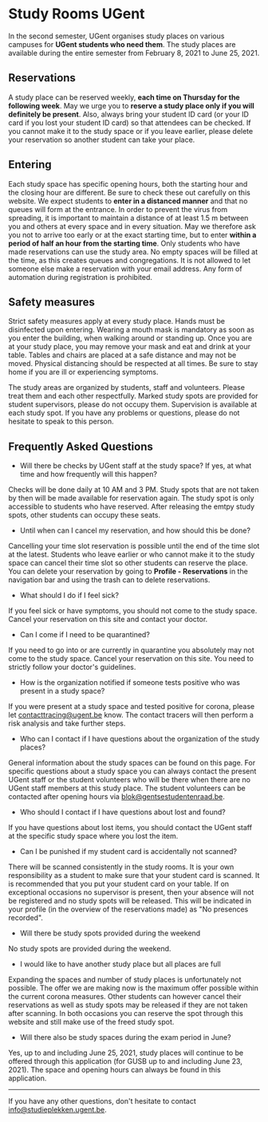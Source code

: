# Study Rooms UGent

In the second semester, UGent organises study places on various campuses for **UGent students who need them**. The study places are available during the entire semester from February 8, 2021 to June 25, 2021.

## Reservations

A study place can be reserved weekly, **each time on Thursday for the following week**. May we urge you to **reserve a study place only if you will definitely be present**. Also, always bring your student ID card (or your ID card if you lost your student ID card) so that attendees can be checked. If you cannot make it to the study space or if you leave earlier, please delete your reservation so another student can take your place.

## Entering

Each study space has specific opening hours, both the starting hour and the closing hour are different. Be sure to check these out carefully on this website. We expect students to **enter in a distanced manner** and that no queues will form at the entrance. In order to prevent the virus from spreading, it is important to maintain a distance of at least 1.5 m between you and others at every space and in every situation. May we therefore ask you not to arrive too early or at the exact starting time, but to enter **within a period of half an hour from the starting time**. Only students who have made reservations can use the study area. No empty spaces will be filled at the time, as this creates queues and congregations. It is not allowed to let someone else make a reservation with your email address. Any form of automation during registration is prohibited.

## Safety measures

Strict safety measures apply at every study place. Hands must be disinfected upon entering. Wearing a mouth mask is mandatory as soon as you enter the building, when walking around or standing up. Once you are at your study place, you may remove your mask and eat and drink at your table. Tables and chairs are placed at a safe distance and may not be moved. Physical distancing should be respected at all times. Be sure to stay home if you are ill or experiencing symptoms.

The study areas are organized by students, staff and volunteers. Please treat them and each other respectfully. Marked study spots are provided for student supervisors, please do not occupy them. Supervision is available at each study spot. If you have any problems or questions, please do not hesitate to speak to this person.

## Frequently Asked Questions

- Will there be checks by UGent staff at the study space? If yes, at what time and how frequently will this happen?

Checks will be done daily at 10 AM and 3 PM. Study spots that are not taken by then will be made available for reservation again. The study spot is only accessible to students who have reserved. After releasing the emtpy study spots, other students can occupy these seats.

- Until when can I cancel my reservation, and how should this be done?

Cancelling your time slot reservation is possible until the end of the time slot at the latest. Students who leave earlier or who cannot make it to the study space can cancel their time slot so other students can reserve the place. You can delete your reservation by going to **Profile - Reservations** in the navigation bar and using the trash can to delete reservations.

- What should I do if I feel sick?

If you feel sick or have symptoms, you should not come to the study space. Cancel your reservation on this site and contact your doctor.

- Can I come if I need to be quarantined?

If you need to go into or are currently in quarantine you absolutely may not come to the study space. Cancel your reservation on this site. You need to strictly follow your doctor's guidelines.

- How is the organization notified if someone tests positive who was present in a study space?

If you were present at a study space and tested positive for corona, please let contacttracing@ugent.be know. The contact tracers will then perform a risk analysis and take further steps.

- Who can I contact if I have questions about the organization of the study places?

General information about the study spaces can be found on this page. For specific questions about a study space you can always contact the present UGent staff or the student volunteers who will be there when there are no UGent staff members at this study place. The student volunteers can be contacted after opening hours via blok@gentsestudentenraad.be.

- Who should I contact if I have questions about lost and found?

If you have questions about lost items, you should contact the UGent staff at the specific study space where you lost the item.

- Can I be punished if my student card is accidentally not scanned?

There will be scanned consistently in the study rooms. It is your own responsibility as a student to make sure that your student card is scanned. It is recommended that you put your student card on your table. If on exceptional occasions no supervisor is present, then your absence will not be registered and no study spots will be released. This will be indicated in your profile (in the overview of the reservations made) as "No presences recorded".

- Will there be study spots provided during the weekend

No study spots are provided during the weekend.

- I would like to have another study place but all places are full

Expanding the spaces and number of study places is unfortunately not possible. The offer we are making now is the maximum offer possible within the current corona measures. Other students can however cancel their reservations as well as study spots may be released if they are not taken after scanning. In both occasions you can reserve the spot through this website and still make use of the freed study spot.

- Will there also be study spaces during the exam period in June?

Yes, up to and including June 25, 2021, study places will continue to be offered through this application (for GUSB up to and including June 23, 2021). The space and opening hours can always be found in this application. 

---

If you have any other questions, don't hesitate to contact info@studieplekken.ugent.be.
